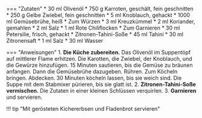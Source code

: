 === "Zutaten"
    * 30 ml Olivenöl
    * 750 g Karroten, geschält, fein geschnitten
    * 250 g Gelbe Zwiebel, fein geschnitten
    * 5 ml Knoblauch, gehackt
    * 1000 ml Gemüsebrühe, heiß
    * Zum Würzen
        * 3 ml Kreuzkümmel
        * 2 ml Koriander, gemahlen
        * 2 ml Salz
        * 1 ml Rote Chiliflocken
    * Zum Garnieren
        * 30 ml Petersilie, frisch, gehackt
        * Zitronen-Tahini-Soße
            * 45 ml Tahini
            * 30 ml Zitronensaft
            * 1 ml Salz
            * 30 ml Wasser

=== "Anweisungen"
    1. **Die Küche zubereiten.** Das Olivenöl im Suppentöpf auf mittlerer Flame erhitzen. Die Karotten, die Zwiebel, der Knoblauch, und die Gewürze hinzufügen. 15 Minuten sautieren, bis die Gemüse zu bräunen anfangen. Dann die Gemüsebrühe dazugeben. Rühren. Zum Köcheln bringen. Abdecken. 30 Minuten köcheln lassen, bis sie weich sind. Die Suppe mit dem Stabmixer pürieren, bis sie glatt ist.
    2. **Zitronen-Tahini-Soße vermischen.** Die Zutaten in einer kleinen Schlüssen verquirlen.
    3. **Garnieren** und servieren.

!!! tip "Mit gerösteten Kichererbsen und Fladenbrot servieren"

[^dperelman]:
    Perelman, Deb. ["Carrot soup with tahini and crisped chickpeas."](https://smittenkitchen.com/2013/01/carrot-soup-with-tahini-and-crisped-chickpeas/) *Smitten Kitchen.* 3 Januar 2013.
